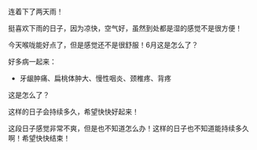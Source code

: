 连着下了两天雨！

挺喜欢下雨的日子，因为凉快，空气好，虽然到处都是湿的感觉不是很方便！

今天喉咙能好点了，但是感觉还不是很舒服！6月这是怎么了？

好多病一起来：

* 牙龈肿痛、扁桃体肿大、慢性咽炎、颈椎疼、背疼

这是怎么了？

这样的日子会持续多久，希望快快好起来！

这段日子感觉非常不爽，但是也不知道怎么办！这样的日子也不知道能持续多久啊！希望快快结束！






